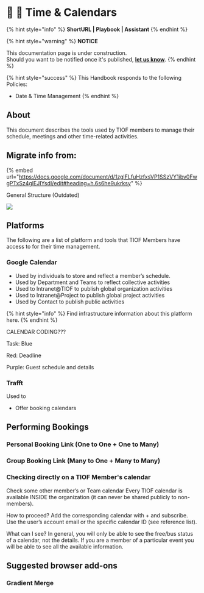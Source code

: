 # 📓 🚧 Time & Calendars

{% hint style="info" %}
**ShortURL | Playbook | Assistant**
{% endhint %}

{% hint style="warning" %}
**NOTICE**

This documentation page is under construction.\
Should you want to be notified once it's published, [**let us know**](https://tiof.click/TIOFTarianUpdatesService).
{% endhint %}

{% hint style="success" %}
This Handbook responds to the following Policies:

* Date & Time Management
{% endhint %}

## About

This document describes the tools used by TIOF members to manage their schedule, meetings and other time-related activities.



## Migrate info from:

{% embed url="https://docs.google.com/document/d/1zgIFLfuHzfxsVP1SSzVY1ibv0FwgPTxSz4glEJIYsdI/edit#heading=h.6s6he9ukrksy" %}





General Structure (Outdated)

![](https://lh5.googleusercontent.com/0uPp7H2MvqkD5fbFUymdCQzYE81sy7ZQgYeiw2wg\_6zRtgG4iopDSFRVgC7Np\_6WlMJJntwD9\_SqbeD5Ysm8hvDEScqLFnN7E9OUgAA0g\_9pdi1FrkXKVGnDXR7knDpA9JMBrBrO)





## Platforms

The following are a list of platform and tools that TIOF Members have access to for their time management.

### Google Calendar

* Used by individuals to store and reflect a member’s schedule.
* Used by Department and Teams to reflect collective activities
* Used to Intranet@TIOF to publish global organization activities
* Used to Intranet@Project to publish global project activities
* Used by Contact to publish public activities

{% hint style="info" %}
Find infrastructure information about this platform here.
{% endhint %}

CALENDAR CODING???

Task: Blue

Red: Deadline

Purple: Guest schedule and details

### Trafft

Used to

* Offer booking calendars&#x20;











## Performing Bookings



### Personal Booking Link (One to One + One to Many)



### Group Booking Link (Many to One + Many to Many)





### Checking directly on a TIOF Member's calendar

Check some other member’s or Team calendar Every TIOF calendar is available INSIDE the organization (it can never be shared publicly to non-members).

How to proceed? Add the corresponding calendar with + and subscribe. Use the user’s account email or the specific calendar ID (see reference list).

What can I see? In general, you will only be able to see the free/bus status of a calendar, not the details. If you are a member of a particular event you will be able to see all the available information.









## Suggested browser add-ons

### Gradient Merge

















